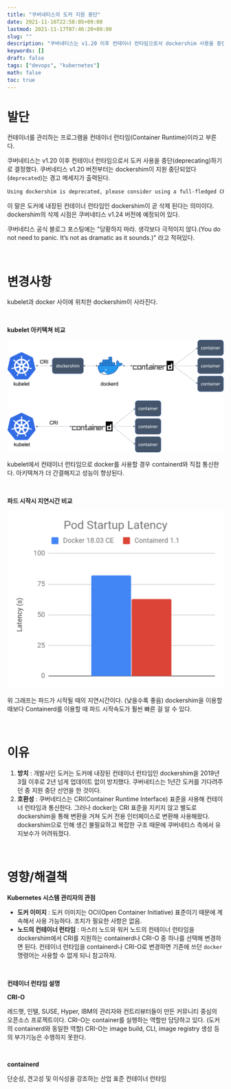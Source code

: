```yaml
---
title: "쿠버네티스의 도커 지원 중단"
date: 2021-11-16T22:58:05+09:00
lastmod: 2021-11-17T07:46:20+09:00
slug: ""
description: "쿠버네티스는 v1.20 이후 컨테이너 런타임으로서 dockershim 사용을 중단하기로 결정했습니다. 이 이벤트가 발생한 이유, 배경, 영향을 설명합니다."
keywords: []
draft: false
tags: ["devops", "kubernetes"]
math: false
toc: true
---
```


# 발단

컨테이너를 관리하는 프로그램을 컨테이너 런타임(Container Runtime)이라고 부른다.  

쿠버네티스는 v1.20 이후 컨테이너 런타임으로서 도커 사용을 중단(deprecating)하기로 결정했다. 쿠버네티스 v1.20 버전부터는 dockershim이 지원 중단되었다(`deprecated`)는 경고 메세지가 출력된다.  

```bash
Using dockershim is deprecated, please consider using a full-fledged CRI implementation
```

이 말은 도커에 내장된 컨테이너 런타임인 dockershim이 곧 삭제 된다는 의미이다. dockershim의 삭제 시점은 쿠버네티스 v1.24 버전에 예정되어 있다.  

쿠버네티스 공식 블로그 포스팅에는 "당황하지 마라. 생각보다 극적이지 않다.(You do not need to panic. It’s not as dramatic as it sounds.)" 라고 적혀있다.

<br>



# 변경사항

kubelet과 docker 사이에 위치한 dockershim이 사라진다.

<br>



**kubelet 아키텍쳐 비교**

![dockershim이 사라지기 전후 아키텍쳐 비교](./1.png)

kubelet에서 컨테이너 런타임으로 docker를 사용할 경우 containerd와 직접 통신한다. 아키텍쳐가 더 간결해지고 성능이 향상된다.  

<br>



**파드 시작시 지연시간 비교**

![](./2.png)

위 그래프는 파드가 시작될 때의 지연시간이다. (낮을수록 좋음) dockershim을 이용할 때보다 Containerd를 이용할 때 파드 시작속도가 훨씬 빠른 걸 알 수 있다.  

<br>



# 이유

1. **방치** : 개발사인 도커는 도커에 내장된 컨테이너 런타임인 dockershim을 2019년 3월 이후로 2년 넘게 업데이트 없이 방치했다. 쿠버네티스는 1년간 도커를 기다려주던 중 지원 중단 선언을 한 것이다.
2. **호환성** : 쿠버네티스는 CRI(Container Runtime Interface) 표준을 사용해 컨테이너 런타임과 통신한다. 그러나 docker는 CRI 표준을 지키지 않고 별도로 dockershim을 통해 변환을 거쳐 도커 전용 인터페이스로 변환해 사용해왔다. dockershim으로 인해 생긴 불필요하고 복잡한 구조 때문에 쿠버네티스 측에서 유지보수가 어려워졌다.

<br>



# 영향/해결책

**Kubernetes 시스템 관리자의 관점**   

- **도커 이미지** : 도커 이미지는 OCI(Open Container Initiative) 표준이기 때문에 계속해서 사용 가능하다. 조치가 필요한 사항은 없음.
- **노드의 컨테이너 런타임** : 마스터 노드와 워커 노드의 컨테이너 런타임을 dockershim에서 CRI를 지원하는 containerd나 CRI-O 중 하나를 선택해 변경하면 된다. 컨테이너 런타임을 containerd나 CRI-O로 변경하면 기존에 쓰던 `docker` 명령어는 사용할 수 없게 되니 참고하자.

<br>



**컨테이너 런타임 설명**

**CRI-O**

레드햇, 인텔, SUSE, Hyper, IBM의 관리자와 컨트리뷰터들이 만든 커뮤니티 중심의 오픈소스 프로젝트이다. CRI-O는 container를 실행하는 역할만 담당하고 있다. (도커의 containerd와 동일한 역할) CRI-O는 image build, CLI, image registry 생성 등의 부가기능은 수행하지 못한다.

<br>



**containerd**

단순성, 견고성 및 이식성을 강조하는 산업 표준 컨테이너 런타임